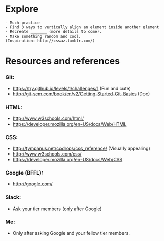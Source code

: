 # Explore
```
- Much practice
- Find 3 ways to vertically align an element inside another element
- Recreate _______ (more details to come).
- Make something random and cool.
(Inspiration: http://cssaz.tumblr.com/)
```

# Resources and references

### Git:
- https://try.github.io/levels/1/challenges/1 (Fun and cute)
- http://git-scm.com/book/en/v2/Getting-Started-Git-Basics (Doc)

### HTML:
- http://www.w3schools.com/html/
- https://developer.mozilla.org/en-US/docs/Web/HTML

### CSS:
- http://tympanus.net/codrops/css_reference/ (Visually appealing)
- http://www.w3schools.com/css/
- https://developer.mozilla.org/en-US/docs/Web/CSS

### Google (BFFL):
- http://google.com/

### Slack:
- Ask your tier members (only after Google)

### Me:
- Only after asking Google and your fellow tier members.



